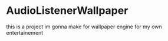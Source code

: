 # AudioListenerWallpaper
this is a project im gonna make for wallpaper engine for my own entertainement
